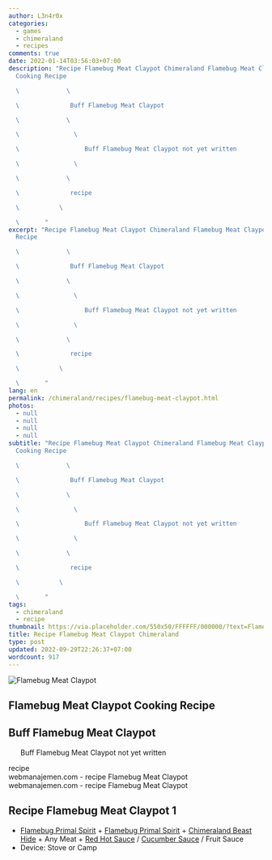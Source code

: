 ```yaml
---
author: L3n4r0x
categories:
  - games
  - chimeraland
  - recipes
comments: true
date: 2022-01-14T03:56:03+07:00
description: "Recipe Flamebug Meat Claypot Chimeraland Flamebug Meat Claypot
  Cooking Recipe

  \             \ 

  \              Buff Flamebug Meat Claypot

  \             \ 

  \               \ 

  \                  Buff Flamebug Meat Claypot not yet written

  \               \ 

  \             \ 

  \              recipe

  \           \ 

  \       "
excerpt: "Recipe Flamebug Meat Claypot Chimeraland Flamebug Meat Claypot Cooking
  Recipe

  \             \ 

  \              Buff Flamebug Meat Claypot

  \             \ 

  \               \ 

  \                  Buff Flamebug Meat Claypot not yet written

  \               \ 

  \             \ 

  \              recipe

  \           \ 

  \       "
lang: en
permalink: /chimeraland/recipes/flamebug-meat-claypot.html
photos:
  - null
  - null
  - null
  - null
subtitle: "Recipe Flamebug Meat Claypot Chimeraland Flamebug Meat Claypot
  Cooking Recipe

  \             \ 

  \              Buff Flamebug Meat Claypot

  \             \ 

  \               \ 

  \                  Buff Flamebug Meat Claypot not yet written

  \               \ 

  \             \ 

  \              recipe

  \           \ 

  \       "
tags:
  - chimeraland
  - recipe
thumbnail: https://via.placeholder.com/550x50/FFFFFF/000000/?text=Flamebug Meat Claypot
title: Recipe Flamebug Meat Claypot Chimeraland
type: post
updated: 2022-09-29T22:26:37+07:00
wordcount: 917
---
```


<link
  rel="stylesheet"
  href="https://rawcdn.githack.com/dimaslanjaka/Web-Manajemen/870a349/css/bootstrap-5-3-0-alpha3-wrapper.css"
/>
<section id="bootstrap-wrapper">
  <div data-bs-theme="dark">
    <div class="card mb-2">
      <div class="card-body">
        <div class="row g-0">
          <div class="col-sm-4 position-relative mb-2">
            <img
              src="https://via.placeholder.com/600"
              class="card-img fit-cover w-100 h-100"
              alt="Flamebug Meat Claypot"
              data-fancybox="true"
            />
          </div>
          <div class="col-sm-8 mb-2">
            <div class="card-body">
              <div class="d-flex flex-row align-items-center mb-3">
                <h2 class="fs-5">Flamebug Meat Claypot Cooking Recipe</h2>
              </div>
              <h2 class="card-title fs-5">Buff Flamebug Meat Claypot</h2>
              <div class="card-text">
                <ul>
                  Buff Flamebug Meat Claypot not yet written
                </ul>
              </div>
              <span class="badge rounded-pill">recipe</span>
            </div>
            <div class="card-footer text-end text-muted mt-auto">
              webmanajemen.com - recipe Flamebug Meat Claypot
            </div>
          </div>
        </div>
      </div>
      <div class="card-footer text-end text-muted">
        webmanajemen.com - recipe Flamebug Meat Claypot
      </div>
    </div>
    <div class="row mb-2">
      <div class="col-12 col-lg-6 recipe-item mb-2">
        <div class="card">
          <div class="card-body">
            <h2 class="card-title fs-5">Recipe Flamebug Meat Claypot 1</h2>
            <div class="card-text">
              <ul>
                <li>
                  <a
                    class="text-decoration-none text-primary"
                    href="/chimeraland/materials/flamebug-primal-spirit.html"
                    >Flamebug Primal Spirit</a
                  ><span> + </span
                  ><a
                    class="text-decoration-none text-primary"
                    href="/chimeraland/materials/flamebug-primal-spirit.html"
                    >Flamebug Primal Spirit</a
                  ><span> + </span
                  ><a
                    class="text-decoration-none text-primary"
                    href="/chimeraland/materials/chimeraland-beast-hide.html"
                    >Chimeraland Beast Hide</a
                  ><span> + </span>Any Meat<span> + </span
                  ><a
                    class="text-decoration-none text-primary"
                    href="/chimeraland/recipes/red-hot-sauce.html"
                    >Red Hot Sauce</a
                  ><span> / </span
                  ><a
                    class="text-decoration-none text-primary"
                    href="/chimeraland/recipes/cucumber-sauce.html"
                    >Cucumber Sauce</a
                  ><span> / </span>Fruit Sauce
                </li>
                <li>Device: Stove or Camp</li>
              </ul>
            </div>
          </div>
        </div>
      </div>
    </div>
  </div>
</section>